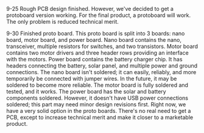 9-25
Rough PCB design finished. However, we've decided to get a protoboard version working. For the final product, a protoboard will work. The only problem is reduced technical merit. 

9-30 
Finished proto board.
This proto board is split into 3 boards: nano board, motor board, and power board. 
    Nano board contains the nano, transceiver, multiple resistors for switches, and two transistors. 
    Motor board contains two motor drivers and three header rows providing an interface with the motors. 
    Power board contains the battery charger chip. It has headers connecting the battery, solar panel, and multiple power and ground connections. 
The nano board isn't soldered; it can easily, reliably, and more temporarily be connected with jumper wires. In the future, it may be soldered to become more reliable.
The motor board is fully soldered and tested, and it works.
The power board has the solar and battery components soldered. However, it doesn't have USB power connections soldered; this part may need minor design revisions first. 
Right now, we have a very solid option in the proto boards. There's no real need to get a PCB, except to increase technical merit and make it closer to a marketable product. 
